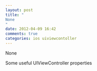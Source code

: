 ```yaml
---
layout: post
title: "
None
"
date: 2012-04-09 16:42
comments: true
categories: ios uiviewcontoller
---
```


None


Some useful UIViewController properties

